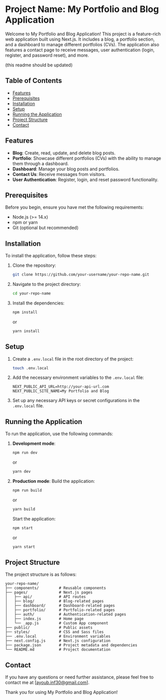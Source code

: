 # Project Name: My Portfolio and Blog Application

Welcome to My Portfolio and Blog Application! This project is a feature-rich web application built using Next.js. It
includes a blog, a portfolio section, and a dashboard to manage different portfolios (CVs). The application also
features a contact page to receive messages, user authentication (login, register, and password reset), and more.

(this readme should be updated)

## Table of Contents

- [Features](#features)
- [Prerequisites](#prerequisites)
- [Installation](#installation)
- [Setup](#setup)
- [Running the Application](#running-the-application)
- [Project Structure](#project-structure)
- [Contact](#contact)

## Features

- **Blog**: Create, read, update, and delete blog posts.
- **Portfolio**: Showcase different portfolios (CVs) with the ability to manage them through a dashboard.
- **Dashboard**: Manage your blog posts and portfolios.
- **Contact Us**: Receive messages from visitors.
- **User Authentication**: Register, login, and reset password functionality.

## Prerequisites

Before you begin, ensure you have met the following requirements:

- Node.js (>= 14.x)
- npm or yarn
- Git (optional but recommended)

## Installation

To install the application, follow these steps:

1. Clone the repository:
    ```bash
    git clone https://github.com/your-username/your-repo-name.git
    ```

2. Navigate to the project directory:
    ```bash
    cd your-repo-name
    ```

3. Install the dependencies:
    ```bash
    npm install
    ```
   or
    ```bash
    yarn install
    ```

## Setup

1. Create a `.env.local` file in the root directory of the project:
    ```bash
    touch .env.local
    ```

2. Add the necessary environment variables to the `.env.local` file:
    ```
    NEXT_PUBLIC_API_URL=http://your-api-url.com
    NEXT_PUBLIC_SITE_NAME=My Portfolio and Blog
    ```

3. Set up any necessary API keys or secret configurations in the `.env.local` file.

## Running the Application

To run the application, use the following commands:

1. **Development mode**:
    ```bash
    npm run dev
    ```
   or
    ```bash
    yarn dev
    ```

2. **Production mode**:
   Build the application:
    ```bash
    npm run build
    ```
   or
    ```bash
    yarn build
    ```

   Start the application:
    ```bash
    npm start
    ```
   or
    ```bash
    yarn start
    ```

## Project Structure

The project structure is as follows:

```
your-repo-name/
├── components/         # Reusable components
├── pages/              # Next.js pages
│   ├── api/            # API routes
│   ├── blog/           # Blog-related pages
│   ├── dashboard/      # Dashboard-related pages
│   ├── portfolio/      # Portfolio-related pages
│   ├── auth/           # Authentication-related pages
│   ├── index.js        # Home page
│   └── _app.js         # Custom App component
├── public/             # Public assets
├── styles/             # CSS and Sass files
├── .env.local          # Environment variables
├── next.config.js      # Next.js configuration
├── package.json        # Project metadata and dependencies
└── README.md           # Project documentation
```

## Contact

If you have any questions or need further assistance, please feel free to contact me at [ayoub.inf30@gmail.com].

Thank you for using My Portfolio and Blog Application!